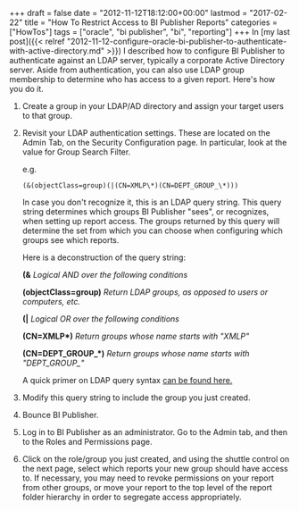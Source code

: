 +++
draft       = false
date        = "2012-11-12T18:12:00+00:00"
lastmod     = "2017-02-22"
title       = "How To Restrict Access to BI Publisher Reports"
categories  = ["HowTos"]
tags        = ["oracle", "bi publisher", "bi", "reporting"]
+++
In [my last post]({{< relref "2012-11-12-configure-oracle-bi-publisher-to-authenticate-with-active-directory.md" >}})  I described how to configure BI Publisher to authenticate against an LDAP server, typically a corporate Active Directory server. Aside from authentication, you can also use LDAP group membership to determine who has access to a given report. Here's how you do it.

1. Create a group in your LDAP/AD directory and assign your target users to that group.
2. Revisit your LDAP authentication settings. These are located on the Admin Tab, on the Security Configuration page. In particular, look at the value for Group Search Filter.

    e.g.

    ```
    (&(objectClass=group)(|(CN=XMLP\*)(CN=DEPT_GROUP_\*)))
    ```

    In case you don't recognize it, this is an LDAP query string. This query string determines which groups BI Publisher "sees", or recognizes, when setting up report access. The groups returned by this query will determine the set from which you can choose when configuring which groups see which reports. 

    Here is a deconstruction of the query string:

    **(&** _Logical AND over the following conditions_

    **(objectClass=group)** _Return LDAP groups, as opposed to users or computers, etc._

    **(|** _Logical OR over the following conditions_

    **(CN=XMLP\*)** _Return groups whose name starts with "XMLP"_

    **(CN=DEPT\_GROUP\_\*)** _Return groups whose name starts with "DEPT\_GROUP\_"_

    A quick primer on LDAP query syntax [can be found here.](http://wiki.pentaho.com/display/ServerDoc2x/LDAP+Search+Filter+Syntax)

3. Modify this query string to include the group you just created.
4. Bounce BI Publisher.
5. Log in to BI Publisher as an administrator. Go to the Admin tab, and then to the Roles and Permissions page.
6. Click on the role/group you just created, and using the shuttle control on the next page, select which reports your new group should have access to. If necessary, you may need to revoke permissions on your report from other groups, or move your report to the top level of the report folder hierarchy in order to segregate access appropriately.